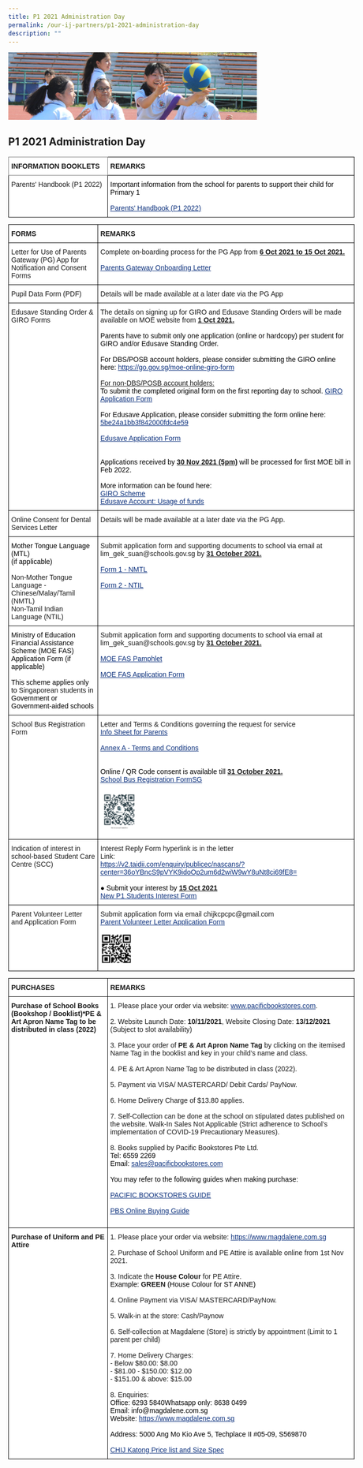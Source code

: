 ```yaml
---
title: P1 2021 Administration Day
permalink: /our-ij-partners/p1-2021-administration-day
description: ""
---
```

![](/images/subpage.jpg)

## P1 2021 Administration Day

<table style="border-collapse:collapse;border-spacing:0;table-layout: fixed; width: 702px" class="tg"><colgroup><col style="width: 201px"><col style="width: 501px"></colgroup><thead><tr><th style="background-color:#FFF;border-color:inherit;border-style:solid;border-width:1px;font-family:Arial, sans-serif;font-size:14px;font-weight:bold;overflow:hidden;padding:10px 5px;text-align:left;vertical-align:top;word-break:normal">INFORMATION BOOKLETS<br></th><th style="background-color:#FFF;border-color:black;border-style:solid;border-width:1px;font-family:Arial, sans-serif;font-size:14px;font-weight:bold;overflow:hidden;padding:10px 5px;text-align:left;vertical-align:top;word-break:normal">REMARKS<br></th></tr></thead><tbody><tr><td style="background-color:#FFF;border-color:black;border-style:solid;border-width:1px;font-family:Arial, sans-serif;font-size:14px;overflow:hidden;padding:10px 5px;text-align:left;vertical-align:top;word-break:normal">Parents' Handbook (P1 2022)<br></td><td style="background-color:#FFF;border-color:black;border-style:solid;border-width:1px;font-family:Arial, sans-serif;font-size:14px;overflow:hidden;padding:10px 5px;text-align:left;vertical-align:top;word-break:normal"><span style="font-weight:400;color:#000">Important information from the school for parents to support their child for Primary 1</span><br><br><a href="/files/2021%20Admin%20Day/Parents%20Handbook%20P1%202022_FINAL_Updated%20231121.pdf"><span style="text-decoration:underline;color:#0A2F7C">Parents' Handbook (P1 2022)</span></a></td></tr></tbody></table>


<table style="border-collapse:collapse;border-spacing:0;table-layout: fixed; width: 702px" class="tg"><colgroup><col style="width: 181px"><col style="width: 521px"></colgroup><thead><tr><th style="background-color:#FFF;border-color:black;border-style:solid;border-width:1px;font-family:Arial, sans-serif;font-size:14px;font-weight:bold;overflow:hidden;padding:10px 5px;text-align:left;vertical-align:top;word-break:normal">FORMS<br></th><th style="background-color:#FFF;border-color:black;border-style:solid;border-width:1px;font-family:Arial, sans-serif;font-size:14px;font-weight:bold;overflow:hidden;padding:10px 5px;text-align:left;vertical-align:top;word-break:normal">REMARKS<br></th></tr></thead><tbody><tr><td style="background-color:#FFF;border-color:black;border-style:solid;border-width:1px;font-family:Arial, sans-serif;font-size:14px;overflow:hidden;padding:10px 5px;text-align:left;vertical-align:top;word-break:normal">Letter for Use of Parents Gateway (PG) App for Notification and Consent Forms<br></td><td style="background-color:#FFF;border-color:black;border-style:solid;border-width:1px;font-family:Arial, sans-serif;font-size:14px;overflow:hidden;padding:10px 5px;text-align:left;vertical-align:top;word-break:normal">Complete on-boarding process for the PG App from <span style="font-weight:bold;text-decoration:underline">6 Oct 2021 to 15 Oct 2021.</span><br><br><a href="/files/2021%20Admin%20Day/Parents%20Gateway%20Letter%20to%20onboard%20parents_6%20Oct%2021.pdf" target="_blank" rel="noopener noreferrer"><span style="text-decoration:underline;color:#0A2F7C;background-color:initial">Parents Gateway Onboarding Letter</span></a></td></tr><tr><td style="background-color:#FFF;border-color:black;border-style:solid;border-width:1px;font-family:Arial, sans-serif;font-size:14px;overflow:hidden;padding:10px 5px;text-align:left;vertical-align:middle;word-break:normal">Pupil Data Form (PDF)<br></td><td style="background-color:#FFF;border-color:black;border-style:solid;border-width:1px;font-family:Arial, sans-serif;font-size:14px;overflow:hidden;padding:10px 5px;text-align:left;vertical-align:top;word-break:normal">Details will be made available at a later date via the PG App</td></tr><tr><td style="background-color:#FFF;border-color:black;border-style:solid;border-width:1px;font-family:Arial, sans-serif;font-size:14px;overflow:hidden;padding:10px 5px;text-align:left;vertical-align:top;word-break:normal">Edusave Standing Order &amp; GIRO Forms<br></td><td style="background-color:#FFF;border-color:black;border-style:solid;border-width:1px;font-family:Arial, sans-serif;font-size:14px;overflow:hidden;padding:10px 5px;text-align:left;vertical-align:top;word-break:normal">The details on signing up for GIRO and Edusave Standing Orders will be made available on MOE website from <span style="font-weight:bold;text-decoration:underline">1 Oct 2021.</span><br><br><span style="font-weight:400;color:#000">Parents have to submit only one application (online or hardcopy) per student for GIRO and/or Edusave Standing Order.</span><br><br><span style="font-weight:400;color:#000">For DBS/POSB account holders, please consider submitting the GIRO online here:</span> <a href="https://go.gov.sg/moe-online-giro-form" target="_blank" rel="noopener noreferrer"><span style="text-decoration:underline;color:#0A2F7C">https://go.gov.sg/moe-online-giro-form</span></a><br><br><span style="text-decoration:underline">For non-DBS/POSB account holders:</span><br><span style="font-weight:400;color:#000">To submit the completed original form on the first reporting day to school. </span><a href="/files/2021%20Admin%20Day/GIRO_Application_Form_Nov20_CHIJ.pdf" target="_blank" rel="noopener noreferrer"><span style="text-decoration:underline;color:#0A2F7C">GIRO Application Form</span></a><br><br><span style="font-weight:400;color:#000">For Edusave Application, please consider submitting the form online here:</span> <a href="https://form.gov.sg/#!/5be24a1bb3f842000fdc4e59" target="_blank" rel="noopener noreferrer"><span style="text-decoration:underline;color:#0A2F7C">5be24a1bb3f842000fdc4e59</span></a><br><br><a href="/files/2021%20Admin%20Day/Edusave_Application_Form_revisedSep19.pdf" target="_blank" rel="noopener noreferrer"><span style="text-decoration:underline;color:#0A2F7C;background-color:initial">Edusave Application Form</span></a><br><br><br><span style="font-weight:400;color:#000">Applications received by</span> <span style="font-weight:bold;text-decoration:underline">30 Nov 2021 (5pm)</span> <span style="font-weight:400;color:#000">will be processed for first MOE bill in Feb 2022.</span><br><br><span style="font-weight:400;color:#000">More information can be found here:</span><br><a href="https://www.moe.gov.sg/financial-matters/fees" target="_blank" rel="noopener noreferrer"><span style="text-decoration:underline;color:#0A2F7C">GIRO Scheme</span></a><br><a href="https://www.moe.gov.sg/financial-matters/edusave-account" target="_blank" rel="noopener noreferrer"><span style="text-decoration:underline;color:#0A2F7C">Edusave Account: Usage of funds</span></a><br></td></tr><tr><td style="background-color:#FFF;border-color:black;border-style:solid;border-width:1px;font-family:Arial, sans-serif;font-size:14px;overflow:hidden;padding:10px 5px;text-align:left;vertical-align:middle;word-break:normal">Online Consent for Dental Services Letter<br></td><td style="background-color:#FFF;border-color:black;border-style:solid;border-width:1px;font-family:Arial, sans-serif;font-size:14px;overflow:hidden;padding:10px 5px;text-align:left;vertical-align:top;word-break:normal">Details will be made available at a later date via the PG App.</td></tr><tr><td style="background-color:#FFF;border-color:black;border-style:solid;border-width:1px;font-family:Arial, sans-serif;font-size:14px;overflow:hidden;padding:10px 5px;text-align:left;vertical-align:top;word-break:normal"><span style="font-weight:400;color:#000"> Mother Tongue Language (MTL)</span><br><span style="font-weight:400;color:#000">(if applicable)</span><br><br>Non-Mother Tongue Language - Chinese/Malay/Tamil (NMTL)<br>Non-Tamil Indian Language (NTIL)</td><td style="background-color:#FFF;border-color:black;border-style:solid;border-width:1px;font-family:Arial, sans-serif;font-size:14px;overflow:hidden;padding:10px 5px;text-align:left;vertical-align:top;word-break:normal">Submit application form and supporting documents to school via email at lim_gek_suan@schools.gov.sg by <span style="font-weight:bold;text-decoration:underline">31 October 2021.</span><br><br><a href=/files/2021%20Admin%20Day/Form%201%20-%20NMTL_Fill.pdf" target="_blank" rel="noopener noreferrer"><span style="text-decoration:underline;color:#0A2F7C">Form 1 - NMTL</span></a><br><br><a href="/files/2021%20Admin%20Day/Form%202%20-%20NTIL_Fill.pdf" target="_blank" rel="noopener noreferrer"><span style="text-decoration:underline;color:#0A2F7C">Form 2 - NTIL</span></a></td></tr><tr><td style="background-color:#FFF;border-color:black;border-style:solid;border-width:1px;font-family:Arial, sans-serif;font-size:14px;overflow:hidden;padding:10px 5px;text-align:left;vertical-align:top;word-break:normal"><span style="font-weight:400;color:#000">Ministry of Education Financial Assistance Scheme (MOE FAS) Application Form (if applicable)</span><br><br><span style="font-weight:400;color:#000">This scheme applies only to</span> Singaporean students <span style="font-weight:400;color:#000">in Government or Government-aided schools</span></td><td style="background-color:#FFF;border-color:black;border-style:solid;border-width:1px;font-family:Arial, sans-serif;font-size:14px;overflow:hidden;padding:10px 5px;text-align:left;vertical-align:top;word-break:normal">Submit application form and supporting documents to school via email at lim_gek_suan@schools.gov.sg by <span style="font-weight:bold;text-decoration:underline">31 October 2021.</span><br><br><a href="/files/2021%20Admin%20Day/MOE_FAS_Pamphlet_2022.pdf" target="_blank" rel="noopener noreferrer"><span style="text-decoration:underline;color:#0A2F7C;background-color:initial">MOE FAS Pamphlet</span></a><br><br><a href="/files/2021%20Admin%20Day/MOE%20FAS%20Application%20Form%20Sep%2021.pdf" target="_blank" rel="noopener noreferrer"><span style="text-decoration:underline;color:#0A2F7C;background-color:initial">MOE FAS Application Form</span></a><br><br></td></tr><tr><td style="background-color:#FFF;border-color:black;border-style:solid;border-width:1px;font-family:Arial, sans-serif;font-size:14px;overflow:hidden;padding:10px 5px;text-align:left;vertical-align:top;word-break:normal">School Bus Registration Form<br></td><td style="background-color:#FFF;border-color:black;border-style:solid;border-width:1px;font-family:Arial, sans-serif;font-size:14px;overflow:hidden;padding:10px 5px;text-align:left;vertical-align:top;word-break:normal">Letter and Terms &amp; Conditions governing the request for service<br><a href="/files/2021%20Admin%20Day/Info%20Sheet%20for%20Parents%202.pdf" target="_blank" rel="noopener noreferrer"><span style="text-decoration:underline;color:#0A2F7C;background-color:initial">Info Sheet for Parents</span></a><br><br><a href="/files/2021%20Admin%20Day/Annex%20A%20-%20Terms%20and%20Conditions%202.pdf" target="_blank" rel="noopener noreferrer"><span style="text-decoration:underline;color:#0A2F7C;background-color:initial">Annex A - Terms and Conditions</span></a><br><br><br><span style="font-weight:400;color:#000">Online / QR Code consent is available till</span> <span style="font-weight:bold;text-decoration:underline">31 October 2021.</span><br><a href="https://form.gov.sg/#!/5f7ac9ad98fd3a0012c141b8" target="_blank" rel="noopener noreferrer"><span style="text-decoration:underline;color:#0A2F7C">School Bus Registration FormSG</span></a><br><br><img src="/images/Our%20IJ%20Partners/School%20Bus%20Registration%20Form.png" style="width:15%"></td></tr><tr><td style="background-color:#FFF;border-color:black;border-style:solid;border-width:1px;font-family:Arial, sans-serif;font-size:14px;overflow:hidden;padding:10px 5px;text-align:left;vertical-align:top;word-break:normal">Indication of interest in school-based Student Care Centre (SCC)<br></td><td style="background-color:#FFF;border-color:black;border-style:solid;border-width:1px;font-family:Arial, sans-serif;font-size:14px;overflow:hidden;padding:10px 5px;text-align:left;vertical-align:top;word-break:normal">Interest Reply Form hyperlink is in the letter<br>Link:<br><span style="font-weight:400;color:#000"> </span><a href="https://v2.taidii.com/enquiry/publicec/nascans/?center=36oYBncS9pVYK9idoOp2um6d2wiW9wY8uNt8ci69fE8=" target="_blank" rel="noopener noreferrer"><span style="text-decoration:underline;color:#0A2F7C">https://v2.taidii.com/enquiry/publicec/nascans/?center=36oYBncS9pVYK9idoOp2um6d2wiW9wY8uNt8ci69fE8=</span></a><br><br><span style="font-weight:400;color:#000">●      Submit your interest by</span> <span style="font-weight:bold;text-decoration:underline">15 Oct 2021</span><br><a href="/files/2021%20Admin%20Day/New%20P1%20Students%20Interest%20Form%20Taidii%20Link_1%20Oct%2021.pdf" target="_blank" rel="noopener noreferrer"><span style="text-decoration:underline;color:#0A2F7C">New P1 Students Interest Form</span></a></td></tr><tr><td style="background-color:#FFF;border-color:black;border-style:solid;border-width:1px;font-family:Arial, sans-serif;font-size:14px;overflow:hidden;padding:10px 5px;text-align:left;vertical-align:top;word-break:normal">Parent Volunteer Letter and Application Form<br></td><td style="background-color:#FFF;border-color:black;border-style:solid;border-width:1px;font-family:Arial, sans-serif;font-size:14px;overflow:hidden;padding:10px 5px;text-align:left;vertical-align:top;word-break:normal">Submit application form via email chijkcpcpc@gmail.com<br><a href="/files/2021%20Admin%20Day/Parent%20Volunteer%20Letter%20%20Application%20Form_2022_Fill%202.pdf"><span style="text-decoration:underline;color:#0A2F7C;background-color:initial">Parent Volunteer Letter Application Form</span></a><br><br><img src="/images/Our%20IJ%20Partners/Parent%20Volunteer%20QR%20Code.png" style="width:13%"></td></tr></tbody></table>


<table style="border-collapse:collapse;border-spacing:0;table-layout: fixed; width: 702px" class="tg"><colgroup><col style="width: 201px"><col style="width: 501px"></colgroup><thead><tr><th style="background-color:#FFF;border-color:black;border-style:solid;border-width:1px;font-family:Arial, sans-serif;font-size:14px;font-weight:bold;overflow:hidden;padding:10px 5px;text-align:left;vertical-align:top;word-break:normal">PURCHASES<br></th><th style="background-color:#FFF;border-color:black;border-style:solid;border-width:1px;font-family:Arial, sans-serif;font-size:14px;font-weight:bold;overflow:hidden;padding:10px 5px;text-align:left;vertical-align:top;word-break:normal">REMARKS<br></th></tr></thead><tbody><tr><td style="background-color:#FFF;border-color:black;border-style:solid;border-width:1px;font-family:Arial, sans-serif;font-size:14px;font-weight:bold;overflow:hidden;padding:10px 5px;text-align:left;vertical-align:top;word-break:normal">Purchase of School Books (Bookshop / Booklist)*PE &amp; Art Apron Name Tag to be distributed in class (2022)</td><td style="background-color:#FFF;border-color:black;border-style:solid;border-width:1px;font-family:Arial, sans-serif;font-size:14px;overflow:hidden;padding:10px 5px;text-align:left;vertical-align:top;word-break:normal">1. Please place your order via website: <a href="http://www.pacificbookstores.com/" target="_blank" rel="noopener noreferrer"><span style="text-decoration:underline;color:#0A2F7C">www.pacificbookstores.com</span></a>.<br><br>2. Website Launch Date: <span style="font-weight:bold">10/11/2021</span>, Website Closing Date: <span style="font-weight:bold">13/12/2021</span> (Subject to slot availability)<br><br>3. Place your order of <span style="font-weight:bold">PE &amp; Art Apron Name Tag</span> by clicking on the itemised Name Tag in the booklist and key in your child’s name and class.<br><br>4. PE &amp; Art Apron Name Tag to be distributed in class (2022).<br><br>5. Payment via VISA/ MASTERCARD/ Debit Cards/ PayNow.<br><br>6. Home Delivery Charge of $13.80 applies.<br><br>7. Self-Collection can be done at the school on stipulated dates published on the website. Walk-In Sales Not Applicable (Strict adherence to School’s implementation of COVID-19 Precautionary Measures).<br><br>8. Books supplied by Pacific Bookstores Pte Ltd.<br><span style="font-weight:400;color:#000">Tel: 6559 2269</span><br><span style="font-weight:400;color:#000">Email:</span> <a href="mailto:sales@pacificbookstores.com" target="_blank" rel="noopener noreferrer"><span style="text-decoration:underline;color:#0A2F7C">sales@pacificbookstores.com</span></a><br><br><span style="font-weight:400;color:#000">You may refer to the following guides when making purchase:</span><br><br><a href="/files/2021%20Admin%20Day/PACIFIC%20BOOKSTORES%20GUIDE%202.pdf" target="_blank" rel="noopener noreferrer"><span style="text-decoration:underline;color:#0A2F7C;background-color:initial">PACIFIC BOOKSTORES GUIDE</span></a><br><br><a href="/files/2021%20Admin%20Day/PBS%20Online%20Buying%20Guide%202021.pdf" target="_blank" rel="noopener noreferrer"><span style="text-decoration:underline;color:#0A2F7C;background-color:initial">PBS Online Buying Guide</span></a><br><br></td></tr><tr><td style="background-color:#FFF;border-color:black;border-style:solid;border-width:1px;font-family:Arial, sans-serif;font-size:14px;font-weight:bold;overflow:hidden;padding:10px 5px;text-align:left;vertical-align:top;word-break:normal">Purchase of Uniform and PE Attire<br></td><td style="background-color:#FFF;border-color:black;border-style:solid;border-width:1px;font-family:Arial, sans-serif;font-size:14px;overflow:hidden;padding:10px 5px;text-align:left;vertical-align:top;word-break:normal">1. Please place your order via website: <a href="https://www.magdalene.com.sg/" target="_blank" rel="noopener noreferrer"><span style="text-decoration:underline;color:#0A2F7C">https://www.magdalene.com.sg</span></a><br><br><span style="background-color:initial">2. Purchase of School Uniform and PE Attire is available online from 1</span>st Nov 2021.<br><br>3. Indicate the <span style="font-weight:bold">House Colour</span> for PE Attire.<br><span style="font-weight:400;color:#000">Example:</span> <span style="font-weight:bold">GREEN</span> <span style="font-weight:400;color:#000">(House Colour for ST ANNE)</span><br><br>4. Online Payment via VISA/ MASTERCARD/PayNow.<br><br>5. Walk-in at the store: Cash/Paynow<br><br>6. Self-collection at Magdalene (Store) is strictly by appointment (Limit to 1 parent per child)<br><br>7. Home Delivery Charges:<br>- Below $80.00: $8.00<br>- $81.00 - $150.00: $12.00<br>- $151.00 &amp; above: $15.00<br><br>8. Enquiries:<br><span style="font-weight:400;color:#000">Office: 6293 5840Whatsapp only: 8638 0499</span><br><span style="font-weight:400;color:#000">Email: info@magdalene.com.sg</span><br><span style="font-weight:400;color:#000">Website:</span> <a href="https://www.magdalene.com.sg/" target="_blank" rel="noopener noreferrer"><span style="text-decoration:underline;color:#0A2F7C">https://www.magdalene.com.sg</span></a><br><br><span style="font-weight:400;color:#000">Address: 5000 Ang Mo Kio Ave 5, Techplace II #05-09, S569870</span><br><br><a href="/files/2021%20Admin%20Day/CHIJ%20Katong%20Price%20list%20and%20Size%20Spec1.pdf" target="_blank" rel="noopener noreferrer"><span style="text-decoration:underline;color:#0A2F7C;background-color:initial">CHIJ Katong Price list and Size Spec</span></a></td></tr></tbody></table>